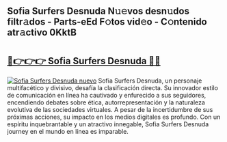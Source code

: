 ## Sofia Surfers Desnuda N𝚞𝚎vos desn𝚞dos filtr𝚊dos - Parts-eEd F𝚘tos vid𝚎o - C𝚘ntenido atr𝚊ctivo 0KktB

# <h2><a href="http://mb08ma.tromn.icu/?c=Sofia+Surfers+Desnuda">🔗👉👉👉 Sofia Surfers Desnuda 🔗🔗</a></h2>

[![Sofia Surfers Desnuda nuevo](https://i.imgur.com/pEAQMta.gif)](http://mb08ma.tromn.icu/?c=Sofia+Surfers+Desnuda)
Sofia Surfers Desnuda, un personaje multifacético y divisivo, desafía la clasificación directa. Su innovador estilo de comunicación en línea ha cautivado y enfurecido a sus seguidores, encendiendo debates sobre ética, autorrepresentación y la naturaleza evolutiva de las sociedades virtuales. A pesar de la incertidumbre de sus próximas acciones, su impacto en los medios digitales es profundo. Con un espíritu inquebrantable y un atractivo innegable, Sofia Surfers Desnuda journey en el mundo en línea es imparable.
